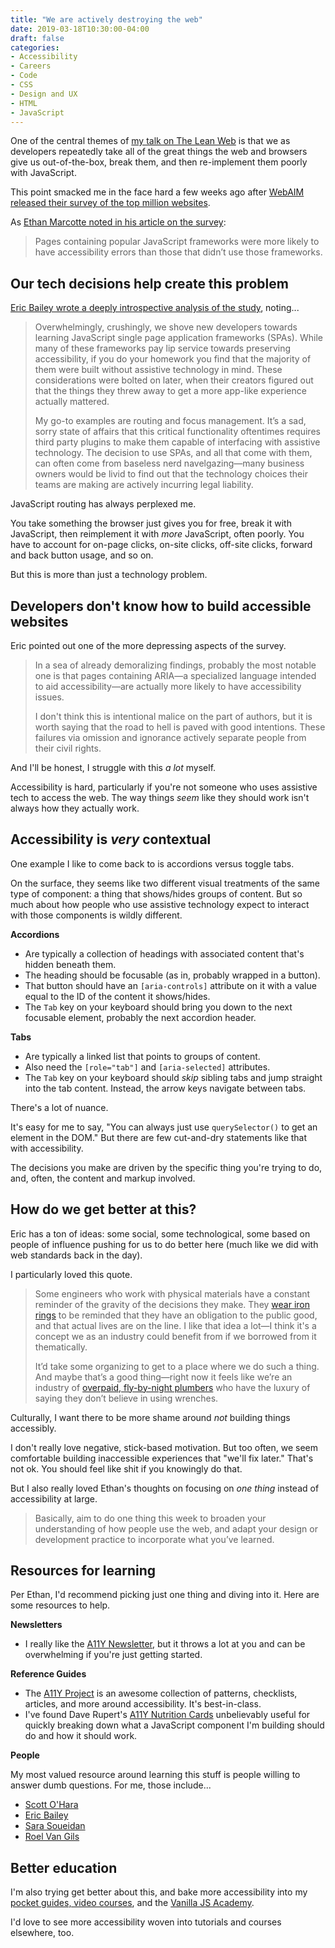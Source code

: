 ```yaml
---
title: "We are actively destroying the web"
date: 2019-03-18T10:30:00-04:00
draft: false
categories:
- Accessibility
- Careers
- Code
- CSS
- Design and UX
- HTML
- JavaScript
---
```


One of the central themes of [my talk on The Lean Web](/the-lean-web-video-from-boston-css/) is that we as developers repeatedly take all of the great things the web and browsers give us out-of-the-box, break them, and then re-implement them poorly with JavaScript.

This point smacked me in the face hard a few weeks ago after [WebAIM released their survey of the top million websites](https://webaim.org/projects/million/).

As [Ethan Marcotte noted in his article on the survey](https://ethanmarcotte.com/wrote/the-web-we-broke/):

> Pages containing popular JavaScript frameworks were more likely to have accessibility errors than those that didn’t use those frameworks.

## Our tech decisions help create this problem

[Eric Bailey wrote a deeply introspective analysis of the study](https://ericwbailey.design/writing/2019-03-05-fighting-uphill.html), noting...

> Overwhelmingly, crushingly, we shove new developers towards learning JavaScript single page application frameworks (SPAs). While many of these frameworks pay lip service towards preserving accessibility, if you do your homework you find that the majority of them were built without assistive technology in mind. These considerations were bolted on later, when their creators figured out that the things they threw away to get a more app-like experience actually mattered.
>
> My go-to examples are routing and focus management. It’s a sad, sorry state of affairs that this critical functionality oftentimes requires third party plugins to make them capable of interfacing with assistive technology. The decision to use SPAs, and all that come with them, can often come from baseless nerd navelgazing&mdash;many business owners would be livid to find out that the technology choices their teams are making are actively incurring legal liability.

JavaScript routing has always perplexed me.

You take something the browser just gives you for free, break it with JavaScript, then reimplement it with *more* JavaScript, often poorly. You have to account for on-page clicks, on-site clicks, off-site clicks, forward and back button usage, and so on.

But this is more than just a technology problem.

## Developers don't know how to build accessible websites

Eric pointed out one of the more depressing aspects of the survey.

> In a sea of already demoralizing findings, probably the most notable one is that pages containing ARIA&mdash;a specialized language intended to aid accessibility&mdash;are actually more likely to have accessibility issues.
>
> I don't think this is intentional malice on the part of authors, but it is worth saying that the road to hell is paved with good intentions. These failures via omission and ignorance actively separate people from their civil rights.

And I'll be honest, I struggle with this *a lot* myself.

Accessibility is hard, particularly if you're not someone who uses assistive tech to access the web. The way things *seem* like they should work isn't always how they actually work.

## Accessibility is *very* contextual

One example I like to come back to is accordions versus toggle tabs.

On the surface, they seems like two different visual treatments of the same type of component: a thing that shows/hides groups of content. But so much about how people who use assistive technology expect to interact with those components is wildly different.

**Accordions**

- Are typically a collection of headings with associated content that's hidden beneath them.
- The heading should be focusable (as in, probably wrapped in a button).
- That button should have an `[aria-controls]` attribute on it with a value equal to the ID of the content it shows/hides.
- The `Tab` key on your keyboard should bring you down to the next focusable element, probably the next accordion header.

**Tabs**

- Are typically a linked list that points to groups of content.
- Also need the `[role="tab"]` and `[aria-selected]` attributes.
- The `Tab` key on your keyboard should *skip* sibling tabs and jump straight into the tab content. Instead, the arrow keys navigate between tabs.

There's a lot of nuance.

It's easy for me to say, "You can always just use `querySelector()` to get an element in the DOM." But there are few cut-and-dry statements like that with accessibility.

The decisions you make are driven by the specific thing you're trying to do, and, often, the content and markup involved.

## How do we get better at this?

Eric has a ton of ideas: some social, some technological, some based on people of influence pushing for us to do better here (much like we did with web standards back in the day).

I particularly loved this quote.

> Some engineers who work with physical materials have a constant reminder of the gravity of the decisions they make. They [wear iron rings](https://blogs.scientificamerican.com/oscillator/ring-ritual-reminds-engineers-of-their-responsibility/) to be reminded that they have an obligation to the public good, and that actual lives are on the line. I like that idea a lot—I think it's a concept we as an industry could benefit from if we borrowed from it thematically.
>
> It’d take some organizing to get to a place where we do such a thing. And maybe that’s a good thing—right now it feels like we’re an industry of [overpaid, fly-by-night plumbers](https://twitter.com/ericwbailey/status/1082694786480513026) who have the luxury of saying they don’t believe in using wrenches.

Culturally, I want there to be more shame around *not* building things accessibly.

I don't really love negative, stick-based motivation. But too often, we seem comfortable building inaccessible experiences that "we'll fix later." That's not ok. You should feel like shit if you knowingly do that.

But I also really loved Ethan's thoughts on focusing on *one thing* instead of accessibility at large.

> Basically, aim to do one thing this week to broaden your understanding of how people use the web, and adapt your design or development practice to incorporate what you’ve learned.

## Resources for learning

Per Ethan, I'd recommend picking just one thing and diving into it. Here are some resources to help.

**Newsletters**

- I really like the [A11Y Newsletter](https://a11yweekly.com/), but it throws a lot at you and can be overwhelming if you're just getting started.

**Reference Guides**

- The [A11Y Project](https://a11yproject.com/) is an awesome collection of patterns, checklists, articles, and more around accessibility. It's best-in-class.
- I've found Dave Rupert's [A11Y Nutrition Cards](https://davatron5000.github.io/a11y-nutrition-cards/) unbelievably useful for quickly breaking down what a JavaScript component I'm building should do and how it should work.

**People**

My most valued resource around learning this stuff is people willing to answer dumb questions. For me, those include...

- [Scott O'Hara](https://www.scottohara.me/)
- [Eric Bailey](https://ericwbailey.design/)
- [Sara Soueidan](https://www.sarasoueidan.com/)
- [Roel Van Gils](https://twitter.com/roelvangils/)

## Better education

I'm also trying get better about this, and bake more accessibility into my [pocket guides, video courses](https://vanillajsguides.com), and the [Vanilla JS Academy](https://vanillajsacademy.com).

I'd love to see more accessibility woven into tutorials and courses elsewhere, too.